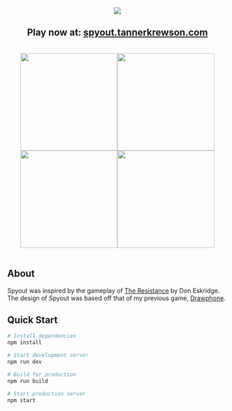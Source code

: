 <div align="center">
  <img src="http://i.imgur.com/7ygjjn8.png"></img>
  <br>
  <h2>
    Play now at: <a href="http://spyout.tannerkrewson.com/">spyout.tannerkrewson.com</a>
  </h2>
  <br>
  <img src="http://i.imgur.com/QHHm5Ri.png" width="222"/><img src="http://i.imgur.com/xEGpyR1.png" width="222"/><img src="http://i.imgur.com/APJiF8d.png" width="222"/><img src="http://i.imgur.com/XdtBG7h.png" width="222"/>
</div>
<br>

## About
Spyout was inspired by the gameplay of
[The Resistance](https://boardgamegeek.com/boardgame/41114/resistance) by Don
Eskridge. The design of Spyout was based off that of my previous game, [Drawphone](http://drawphone.tannerkrewson.com/).

## Quick Start

```bash
# Install dependencies
npm install

# Start development server
npm run dev

# Build for production
npm run build

# Start production server
npm start
```